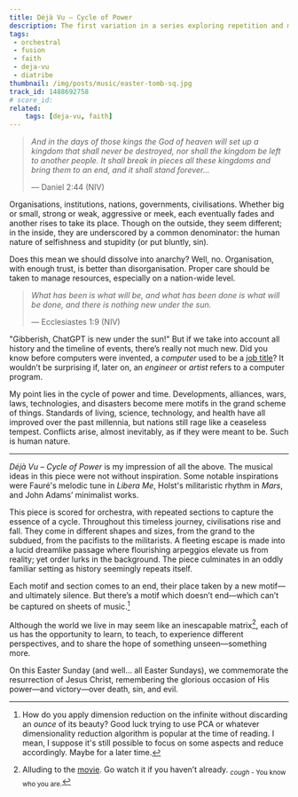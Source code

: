 ```yaml
---
title: Déjà Vu – Cycle of Power
description: The first variation in a series exploring repetition and meaning in life.
tags:
 - orchestral
 - fusion
 - faith
 - deja-vu
 - diatribe
thumbnail: /img/posts/music/easter-tomb-sq.jpg
track_id: 1488692758
# score_id: 
related:
    tags: [deja-vu, faith]
---
```



> *And in the days of those kings the God of heaven will set up a kingdom that shall never be destroyed, nor shall the kingdom be left to another people. It shall break in pieces all these kingdoms and bring them to an end, and it shall stand forever…*
> 
> — Daniel 2:44 (NIV)
> 

Organisations, institutions, nations, governments, civilisations. Whether big or small, strong or weak, aggressive or meek, each eventually fades and another rises to take its place. Though on the outside, they seem different; in the inside, they are underscored by a common denominator: the human nature of selfishness and stupidity (or put bluntly, sin).

Does this mean we should dissolve into anarchy? Well, no. Organisation, with enough trust, is better than disorganisation. Proper care should be taken to manage resources, especially on a nation-wide level.

> *What has been is what will be, and what has been done is what will be done, and there is nothing new under the sun.*
> 
> — Ecclesiastes 1:9 (NIV)
> 

"Gibberish, ChatGPT is new under the sun!" But if we take into account all history and the timeline of events, there’s really not much new. Did you know before computers were invented, a *computer* used to be a [job title](https://en.wikipedia.org/wiki/Computer_(occupation))? It wouldn’t be surprising if, later on, an *engineer* or *artist* refers to a computer program.

My point lies in the cycle of power and time. Developments, alliances, wars, laws, technologies, and disasters become mere motifs in the grand scheme of things. Standards of living, science, technology, and health have all improved over the past millennia, but nations still rage like a ceaseless tempest. Conflicts arise, almost inevitably, as if they were meant to be. Such is human nature.

---

*Déjà Vu – Cycle of Power* is my impression of all the above. The musical ideas in this piece were not without inspiration. Some notable inspirations were Fauré's melodic tune in *Libera Me*, Holst's militaristic rhythm in *Mars*, and John Adams’ minimalist works.

This piece is scored for orchestra, with repeated sections to capture the essence of a cycle. Throughout this timeless journey, civilisations rise and fall. They come in different shapes and sizes, from the grand to the subdued, from the pacifists to the militarists. A fleeting escape is made into a lucid dreamlike passage where flourishing arpeggios elevate us from reality; yet order lurks in the background. The piece culminates in an oddly familiar setting as history seemingly repeats itself.

Each motif and section comes to an end, their place taken by a new motif—and ultimately silence. But there’s a motif which doesn’t end—which can’t be captured on sheets of music.[^dimred]

Although the world we live in may seem like an inescapable matrix[^matrix], each of us has the opportunity to learn, to teach, to experience different perspectives, and to share the hope of something unseen—something more.

On this Easter Sunday (and well… all Easter Sundays), we commemorate the resurrection of Jesus Christ, remembering the glorious occasion of His power—and victory—over death, sin, and evil.

[^dimred]: How do you apply dimension reduction on the infinite without discarding an *ounce* of its beauty? Good luck trying to use PCA or whatever dimensionality reduction algorithm is popular at the time of reading. I mean, I suppose it's still possible to focus on some aspects and reduce accordingly. Maybe for a later time.

[^matrix]: Alluding to the [movie](https://en.wikipedia.org/wiki/The_Matrix). Go watch it if you haven’t already. <sub>*cough* - You know who you are.</sub>
